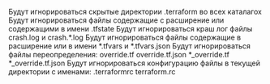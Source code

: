 Будут игнорироваться скрытые директории .terraform во всех каталагох
Будут игнорироваться файлы содержащие с расширение или содержащими в имени .tfstate
Будут игнорироваться краш лог файлы crash.log и crash.*.log
Будут игнорироваться файлы содержащие в расширение или в имени *.tfvars и *.tfvars.json
Будут игнорироваться файлы переопределения:
override.tf
override.tf.json
*_override.tf
*_override.tf.json
Будут игнорироваться конфигурацию файлы в текущей директории с именами:
.terraformrc
terraform.rc